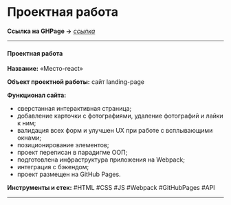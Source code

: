 # Проектная работа

__Ссылка на GHPage →__ _[ссылка](https://mea6ea6.github.io/mesto-react/)_

------

#### Проектная работа

__Название:__ «Место-react»  

__Объект проектной работы:__ сайт landing-page

__Функционал сайта:__  

- сверстанная интерактивная страница;
- добавление карточки с фотографиями, удаление фотографий и лайки к ним;
- валидация всех форм и улучшен UX при работе с всплывающими окнами;
- позиционирование элементов;
- проект переписан в парадигме ООП;
- подготовлена инфраструктура приложения на Webpack;
- интеграция с бэкендом;
- проект размещен на GitHub Pages.

__Инструменты и стек:__ #HTML #CSS #JS #Webpack #GitHubPages #API

------